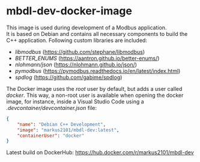 # mbdl-dev-docker-image

This image is used during development of a Modbus application.  
It is based on Debian and contains all necessary components to build the C++ application. Following custom libraries are included:  
- _libmodbus_ (https://github.com/stephane/libmodbus)  
- _BETTER_ENUMS_ (https://aantron.github.io/better-enums/)  
- _nlohmann/json_ (https://nlohmann.github.io/json/)  
- _pymodbus_ (https://pymodbus.readthedocs.io/en/latest/index.html)  
- _spdlog_ (https://github.com/gabime/spdlog)  

The Docker image uses the _root_ user by default, but adds a user called _docker_. This way, a non-root user is available when opening the docker image, for instance, inside a Visual Studio Code using a _.devcontainer/devcontainer.json_ file:
```json
{
	"name": "Debian C++ Development",
	"image": "markus2101/mbdl-dev:latest",
	"containerUser": "docker"
}
```  

Latest build on DockerHub: https://hub.docker.com/r/markus2101/mbdl-dev
